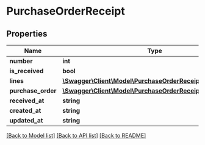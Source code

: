 # PurchaseOrderReceipt

## Properties
Name | Type | Description | Notes
------------ | ------------- | ------------- | -------------
**number** | **int** |  | [optional] 
**is_received** | **bool** |  | [optional] 
**lines** | [**\Swagger\Client\Model\PurchaseOrderReceiptLine[]**](PurchaseOrderReceiptLine.md) |  | [optional] 
**purchase_order** | [**\Swagger\Client\Model\PurchaseOrderReceiptPurchaseOrder**](PurchaseOrderReceiptPurchaseOrder.md) |  | [optional] 
**received_at** | **string** |  | [optional] 
**created_at** | **string** |  | [optional] 
**updated_at** | **string** |  | [optional] 

[[Back to Model list]](../README.md#documentation-for-models) [[Back to API list]](../README.md#documentation-for-api-endpoints) [[Back to README]](../README.md)


